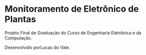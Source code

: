 # Monitoramento de Eletrônico de Plantas
Projeto Final de Graduação do Curso de Engenharia Eletrônica e da Computação.


Desenvolvido porLucas do Vale.
